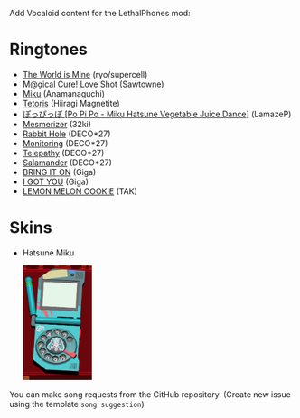 Add Vocaloid content for the LethalPhones mod:

# Ringtones
- [The World is Mine](https://www.youtube.com/watch?v=EuJ6UR_pD5s) (ryo/supercell)
- [M@gical Cure! Love Shot](https://www.youtube.com/watch?v=LaEgpNBt-bQ) (Sawtowne)
- [Miku](https://www.youtube.com/watch?v=NocXEwsJGOQ) (Anamanaguchi)
- [Tetoris](https://www.youtube.com/watch?v=Soy4jGPHr3g) (Hiiragi Magnetite)
- [ぽっぴっぽ [Po Pi Po - Miku Hatsune Vegetable Juice Dance]](https://www.youtube.com/watch?v=mco3UX9SqDA) (LamazeP)
- [Mesmerizer](https://www.youtube.com/watch?v=19y8YTbvri8) (32ki)
- [Rabbit Hole](https://www.youtube.com/watch?v=eSW2LVbPThw) (DECO*27)
- [Monitoring](https://www.youtube.com/watch?v=kbNdx0yqbZE) (DECO*27)
- [Telepathy](https://www.youtube.com/watch?v=c56TpxfO9q0) (DECO*27)
- [Salamander](https://www.youtube.com/watch?v=-H2PCK7DJsQ) (DECO*27)
- [BRING IT ON](https://www.youtube.com/watch?v=oEkGC2HV7rc) (Giga)
- [I GOT YOU](https://www.youtube.com/watch?v=Dq2HJl5vKbY) (Giga)
- [LEMON MELON COOKIE](https://www.youtube.com/watch?v=5l8VZEyNRH8) (TAK)

# Skins
- Hatsune Miku

	<img src="https://raw.githubusercontent.com/NekoTintin/VocaloidLethalPhone/refs/heads/main/.images/Miku_Skin_screenshot.png" alt="Image Exemple" width="122" height="203">

You can make song requests from the GitHub repository. (Create new issue using the template ```song suggestion```)
